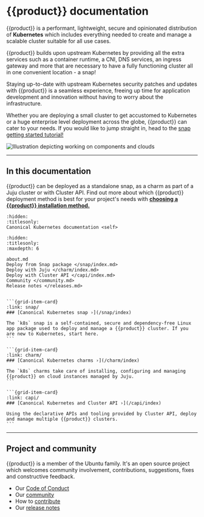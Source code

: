 # {{product}} documentation

{{product}} is a performant, lightweight, secure and
opinionated distribution of **Kubernetes** which includes everything needed to
create and manage a scalable cluster suitable for all use cases.

{{product}} builds upon upstream Kubernetes by providing all the extra services
such as a container runtime, a CNI, DNS services, an ingress gateway and more
that are necessary to have a fully functioning cluster all in one convenient
location - a snap!

Staying up-to-date with upstream Kubernetes security
patches and updates with {{product}} is a seamless experience, freeing up time
for application
development and innovation without having to worry about the infrastructure.

Whether you are deploying a small cluster to get accustomed to Kubernetes or a
huge enterprise level deployment across the globe, {{product}} can cater to
your needs. If you would like to jump straight in, head to the
[snap getting started tutorial!](/snap/tutorial/getting-started.md)

![Illustration depicting working on components and clouds][logo]

---

## In this documentation
<!-- markdownlint-disable -->
{{product}} can be deployed as a standalone snap, as a charm as part of a
Juju cluster or with Cluster API. Find out more about which {{product}}
deployment method is best for your
project's needs with
**[choosing a {{product}} installation method.](/snap/explanation/installation-methods.md)**
<!-- markdownlint-restore -->

```{toctree}
:hidden:
:titlesonly:
Canonical Kubernetes documentation <self>
```

```{toctree}
:hidden:
:titlesonly:
:maxdepth: 6

about.md
Deploy from Snap package </snap/index.md>
Deploy with Juju </charm/index.md>
Deploy with Cluster API </capi/index.md>
Community </community.md>
Release notes </releases.md>

```

````{grid} 3

```{grid-item-card}
:link: snap/
### [Canonical Kubernetes snap ›](/snap/index)

The `k8s` snap is a self-contained, secure and dependency-free Linux app package used to deploy and manage a {{product}} cluster. If you are new to Kubernetes, start here.
```

```{grid-item-card}
:link: charm/
### [Canonical Kubernetes charms ›](/charm/index)

The `k8s` charms take care of installing, configuring and managing {{product}} on cloud instances managed by Juju.
```

```{grid-item-card}
:link: capi/
### [Canonical Kubernetes and Cluster API ›](/capi/index)

Using the declarative APIs and tooling provided by Cluster API, deploy and manage multiple {{product}} clusters.
```

````

---

## Project and community

{{product}} is a member of the Ubuntu family. It's an open source
project which welcomes community involvement, contributions, suggestions, fixes
and constructive feedback.

- Our [Code of Conduct]
- Our [community]
- How to [contribute]
- Our [release notes][releases]

<!-- IMAGES -->

[logo]: https://assets.ubuntu.com/v1/843c77b6-juju-at-a-glace.svg

<!-- LINKS -->

[Code of Conduct]: https://ubuntu.com/community/ethos/code-of-conduct
[community]: /snap/reference/community
[contribute]: /snap/howto/contribute
[releases]: /snap/reference/releases
